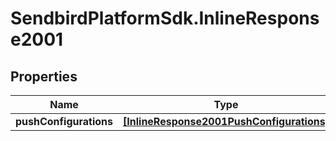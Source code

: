 # SendbirdPlatformSdk.InlineResponse2001

## Properties

Name | Type | Description | Notes
------------ | ------------- | ------------- | -------------
**pushConfigurations** | [**[InlineResponse2001PushConfigurations]**](InlineResponse2001PushConfigurations.md) |  | [optional] 


